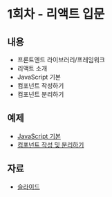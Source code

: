 # 1회차 - 리액트 입문

## 내용

- 프론트엔드 라이브러리/프레임워크
- 리액트 소개
- JavaScript 기본
- 컴포넌트 작성하기
- 컴포넌트 분리하기

## 예제

- [JavaScript 기본](./javascript.md)
- [컴포넌트 작성 및 분리하기](./components.md)

## 자료

- [슬라이드](./01-react-intro.pdf)